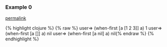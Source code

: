 ### Example 0
[permalink](#example-0)

{% highlight clojure %}
{% raw %}
user=> (when-first [a [1 2 3]] a)
1
user=> (when-first [a []] a)
nil
user=> (when-first [a nil] a)
nil{% endraw %}
{% endhighlight %}


